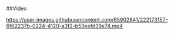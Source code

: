 ##Video

https://user-images.githubusercontent.com/65902841/222173157-6f62237b-0224-4120-a3f2-b53eefd39e74.mp4


